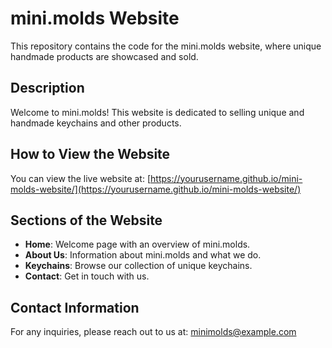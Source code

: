 # mini.molds Website

This repository contains the code for the mini.molds website, where unique handmade products are showcased and sold.

## Description

Welcome to mini.molds! This website is dedicated to selling unique and handmade keychains and other products. 

## How to View the Website

You can view the live website at: [https://yourusername.github.io/mini-molds-website/](https://yourusername.github.io/mini-molds-website/)

## Sections of the Website

- **Home**: Welcome page with an overview of mini.molds.
- **About Us**: Information about mini.molds and what we do.
- **Keychains**: Browse our collection of unique keychains.
- **Contact**: Get in touch with us.

## Contact Information

For any inquiries, please reach out to us at: [minimolds@example.com](mailto:minimolds@example.com)  

